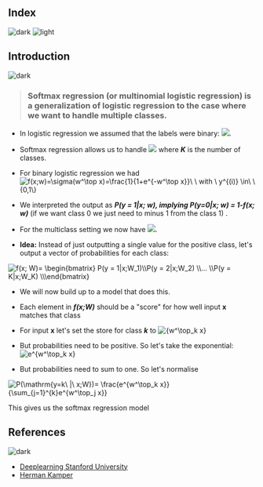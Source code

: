 ## Index
![dark](https://user-images.githubusercontent.com/12748752/141935752-90492d2e-7904-4f9f-a5a1-c4e59ddc3a33.png)
![light](https://user-images.githubusercontent.com/12748752/141935760-406edb8f-cb9b-4e30-9b69-9153b52c28b4.png)

## Introduction
![dark](https://user-images.githubusercontent.com/12748752/141935752-90492d2e-7904-4f9f-a5a1-c4e59ddc3a33.png)
> ### Softmax regression (or multinomial logistic regression) is a generalization of logistic regression to the case where we want to handle multiple classes.
* In logistic regression we assumed that the labels were binary: <img src="https://render.githubusercontent.com/render/math?math=y^{(i)} \in\ \{0,1\}">.
* Softmax regression allows us to handle <img src="https://render.githubusercontent.com/render/math?math=y^{(i)} \in\ \{1,..,K\}"> where _**K**_ is the number of classes.


* For binary logistic regression we had <img src="http://latex.codecogs.com/svg.image?f(x;w)=\sigma(w^\top&space;x)=\frac{1}{1&plus;e^{-w^\top&space;x}}\&space;\&space;with&space;\&space;y^{(i)}&space;\in\&space;\{0,1\}" title="f(x;w)=\sigma(w^\top x)=\frac{1}{1+e^{-w^\top x}}\ \ with \ y^{(i)} \in\ \{0,1\}" />

* We interpreted the output as _**P(y = 1|x; w), implying P(y=0|x; w) = 1-f(x; w)**_ (if we want class 0 we just need to minus 1 from the class 1) .


* For the multiclass setting we now have <img src="https://render.githubusercontent.com/render/math?math=y^{(i)} \in\ \{1,..,K\}">.

* **Idea:** Instead of just outputting a single value for the positive class, let's output a vector of probabilities for each class:

<img src="http://latex.codecogs.com/svg.image?f(x;&space;W)=&space;\begin{bmatrix}&space;P(y&space;=&space;1|x;W_1)\\P(y&space;=&space;2|x;W_2)&space;\\...&space;\\P(y&space;=&space;K|x;W_K)&space;\\\end{bmatrix}" title="f(x; W)= \begin{bmatrix} P(y = 1|x;W_1)\\P(y = 2|x;W_2) \\... \\P(y = K|x;W_K) \\\end{bmatrix}" />



* We will now build up to a model that does this.

* Each element in _**f(x;W)**_ should be a "score" for how well input **x** matches that class

* For input **x** let's set the store for class _**k**_ to <img src="http://latex.codecogs.com/svg.image?{w^\top_k&space;x}" title="{w^\top_k x}" />



* But probabilities need to be positive. So let's take the exponential: <img src="http://latex.codecogs.com/svg.image?e^{w^\top_k&space;x}" title="e^{w^\top_k x}" />


* But probabilities need to sum to one. So let's normalise 
<img src="http://latex.codecogs.com/svg.image?P(\mathrm{y=k\&space;|\&space;x;W})=&space;\frac{e^{w^\top_k&space;x}}{\sum_{j=1}^{k}e^{w^\top_j&space;x}}" title="P(\mathrm{y=k\ |\ x;W})= \frac{e^{w^\top_k x}}{\sum_{j=1}^{k}e^{w^\top_j x}}" />

This gives us the softmax regression model



## References
![dark](https://user-images.githubusercontent.com/12748752/141935752-90492d2e-7904-4f9f-a5a1-c4e59ddc3a33.png)
* [Deeplearning Stanford University](http://deeplearning.stanford.edu/tutorial/supervised/SoftmaxRegression/)
* [Herman Kamper](https://www.kamperh.com/data414/)
